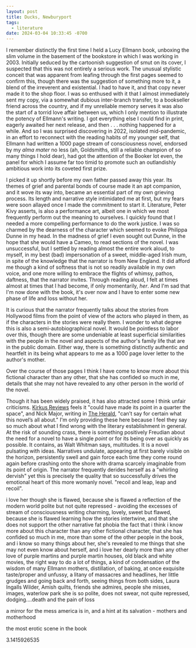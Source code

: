 ```yaml
---
layout: post
title: Ducks, Newburyport
tags:
  - literature
date: 2024-03-04 10:33:45 -0700
---
```


I remember distinctly the first time I held a Lucy Ellmann book, unboxing the slim volume in the basement of the bookstore in which I was working in 2003. Initially seduced by the cartoonish suggestion of smut on its cover, I suspected that this was not entirely a serious work. The unusual stylistic conceit that was apparent from leafing through the first pages seemed to confirm this, though there was the suggestion of something more to it, a blend of the irreverent and existential. I had to have it, and that copy never made it to the shop floor. I was so enthused with it that I almost immediately sent my copy, via a somewhat dubious inter-branch transfer, to a bookseller friend across the country, and if my unreliable memory serves it was also the start of a torrid love affair between us, which I only mention to illustrate the potency of Ellmann's writing. I got everything else I could find in print, eagerly awaited her next release, and then . . . nothing happened for a while. And so I was surprised discovering in 2022, isolated mid-pandemic, in an effort to reconnect with the reading habits of my younger self, that Ellmann had written a 1000 page stream of consciousness novel, endorsed by my *alma mater* no less (ah, Goldsmiths, still a reliable champion of so many things I hold dear), had got the attention of the Booker lot even, the panel for which I assume far too timid to promote such an outlandishly ambitious work into its coveted first prize.

I picked it up shortly before my own father passed away this year. Its themes of grief and parental bonds of course made it an apt companion, and it wove its way into, became an essential part of my own grieving process. Its length and narrative style intimidated me at first, but my fears were soon allayed once I made the commitment to start it. Literature, Peter Kivy asserts, is also a performance art, albeit one in which we most frequently perform out the meaning to ourselves. I quickly found that I needed a more compelling performance to do the work justice. I was so charmed by the dearness of the character which seemed to evoke Philippa Dunne in my head. In the madness of grief I even sought out Dunne, in the hope that she would have a Cameo, to read sections of the novel. I was unsuccessful, but I settled by reading almost the entire work aloud, to myself, in my best (bad) impersonation of a sweet, middle-aged Irish mum, in spite of the knowledge that the narrator is from New England. It did afford me though a kind of softness that is not so readily available in my own voice, and one more willing to embrace the flights of whimsy, pathos, daftness, that the narrator invites. Through reading aloud, I felt at times almost at times that I had become, if only momentarily, *her*. And I'm sad that I'm now done with the book, it's over now and I have to enter some new phase of life and loss without her.

It is curious that the narrator frequently talks about the stories from Hollywood films from the point of view of the actors who played in them, as if the characters in the stories were really them. I wonder to what degree this is also a semi-autobiographical novel. It would be pointless to labor over this, though there are some undeniable at least superficial similarities with the people in the novel and aspects of the author's family life that are in the public domain. Either way, there is something distinctly authentic and heartfelt in its being what appears to me as a 1000 page lover letter to the author's mother.

Over the course of those pages I think I have come to know more about this fictional character than any other, that she has confided so much in me, details that she may not have revealed to any other person in the world of the novel.

Though it has been widely praised, it has also attracted some I think unfair criticisms. [Kirkus Reviews] feels it "could have made its point in a quarter the space", and Nick Major, writing in [The Herald], "can’t say for certain what this novel’s all about." I'm only providing these here because I feel they say so much about what I find wrong with the literary establishment in general. At the risk of sounding crass, there is something positively Freudian about the need for a novel to have a single *point* or for its being over as quickly as possible. It contains, as Walt Whitman says, multitudes. It is a novel pulsating with ideas. Narratives undulate, appearing at first barely visible on the horizon, persistently swell and gain force each time they come round again before crashing onto the shore with drama scarcely imaginable from its point of origin. The narrator frequently derides herself as a "whirling dervish" yet this is precisely the quality that so successfully drives the emotional heart of this more womanly novel. "recoil and leap, leap and recoil".




i love her though she is flawed, because she is flawed
a reflection of the modern world
polite but not quite repressed - avoiding the excesses of stream of consciousness writing
charming, lovely, sweet but flawed, because she is flawed
learning how the stories intertwine, and that she does not support the other narrative
fat phobia
the fact that i think i know more about this character than any other fictional character, that she has confided so much in me, more than some of the other people in the book, and i know so many things about her, she's revealed to me things that she may not even know about herself, and i love her dearly more than any other
love of purple martins and purple martin houses, old black and white movies, the right way to do a lot of things, a kind of condensation of the wisdom of many Ellmann mothers, distillation, of baking, at once exquisite taste/proper and unfussy, a litany of massacres and headlines, her little grudges and going back and forth, seeing things from both sides, Laura Ingalls Wilder, Amish quilts, friends she admires, people she misses, images, waterlow park
she is so polite, does not swear, not quite repressed, dodging....death and the pain of loss

a mirror for the mess america is in, and a hint at its salvation - mothers and motherhood

the most erotic scene in the book

[Kirkus Reviews]: https://www.kirkusreviews.com/book-reviews/lucy-ellmann/ducks-newburyport/
[The Herald]: https://www.heraldscotland.com/life_style/arts_ents/17756116.review-ducks-newburyport-lucy-ellmann

3.1415926535
